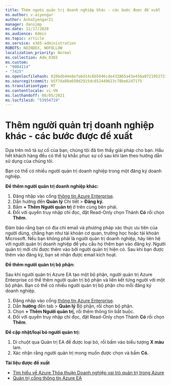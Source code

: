 ```yaml
---
title: Thêm người quản trị doanh nghiệp khác - các bước được đề xuất
ms.author: v-aiyengar
author: AshaIyengar21
manager: dansimp
ms.date: 12/17/2020
ms.audience: Admin
ms.topic: article
ms.service: o365-administration
ROBOTS: NOINDEX, NOFOLLOW
localization_priority: Normal
ms.collection: Adm_O365
ms.custom:
- "9004114"
- "7425"
ms.openlocfilehash: 820bdb44e8efa6d14c6b5646cde432865a43e456a07219527218eecd1beb0819
ms.sourcegitcommit: b5f7da89a650d2915dc652449623c78be6247175
ms.translationtype: MT
ms.contentlocale: vi-VN
ms.lasthandoff: 08/05/2021
ms.locfileid: "53954719"
---
```

# <a name="add-another-enterprise-administrator---recommended-steps"></a>Thêm người quản trị doanh nghiệp khác - các bước được đề xuất

Dựa trên mô tả sự cố của bạn, chúng tôi đã tìm thấy giải pháp cho bạn. Hầu hết khách hàng đều có thể tự khắc phục sự cố sau khi làm theo hướng dẫn sử dụng của chúng tôi.

Bạn có thể có nhiều người quản trị doanh nghiệp trong một đăng ký doanh nghiệp.

**Để thêm người quản trị doanh nghiệp khác:**

1. Đăng nhập vào cổng [thông tin Azure Enterprise](https://ea.azure.com/).
1. Dẫn hướng đến **Quản lý** Chi tiết  >  **Đăng ký.**
1. Bấm **+ Thêm Người quản trị** ở trên cùng bên phải.
1. Đối với quyền truy nhập chỉ đọc, đặt Read-Only chọn Thành **Có** rồi chọn **Thêm**.

Đảm bảo rằng bạn có địa chỉ email và phương pháp xác thực ưu tiên của người dùng, chẳng hạn như tài khoản cơ quan, trường học hoặc tài khoản Microsoft. Nếu bạn không phải là người quản trị doanh nghiệp, hãy liên hệ với người quản trị doanh nghiệp để yêu cầu họ thêm bạn vào đăng ký. Người quản trị mới chỉ được thêm vào bởi người quản trị hiện có. Sau khi bạn được thêm vào đăng ký, bạn sẽ nhận được email kích hoạt.

**Để thêm người quản trị bộ phận:**

Sau khi người quản trị Azure EA tạo một bộ phận, người quản trị Azure Enterprise có thể thêm người quản trị bộ phận và liên kết từng người với một bộ phận. Bạn có thể có nhiều người quản trị bộ phận cho mỗi đăng ký doanh nghiệp.

1. Đăng nhập vào cổng [thông tin Azure Enterprise](https://ea.azure.com/).
1. Dẫn **hướng** đến tab  >  **Quản lý** Bộ phận, rồi chọn bộ phận.
1. Chọn **+ Thêm Người quản trị,** rồi thêm thông tin bắt buộc.
1. Đối với quyền truy nhập chỉ đọc, đặt Read-Only chọn Thành **Có** rồi chọn **Thêm**.

**Để cập nhật/loại bỏ người quản trị:**

1. Di chuột qua Quản trị EA để được loại bỏ, rồi bấm vào biểu tượng **X màu** lam.
1. Xác nhận rằng người quản trị mong muốn được chọn và bấm **Có.**

**Tài liệu được đề xuất**

- [Tìm hiểu về Azure Thỏa thuận Doanh nghiệp vai trò quản trị trong Azure](https://docs.microsoft.com/azure/billing/billing-understand-ea-roles)
- [Quản trị cổng thông tin Azure EA](https://docs.microsoft.com/azure/billing/billing-ea-portal-administration)

